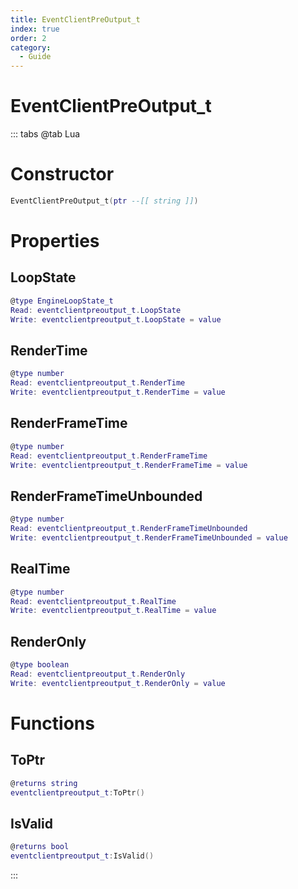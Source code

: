 ```yaml
---
title: EventClientPreOutput_t
index: true
order: 2
category:
  - Guide
---
```


# EventClientPreOutput_t

::: tabs
@tab Lua
# Constructor
```lua
EventClientPreOutput_t(ptr --[[ string ]])
```
# Properties
## LoopState 
```lua
@type EngineLoopState_t
Read: eventclientpreoutput_t.LoopState
Write: eventclientpreoutput_t.LoopState = value
```
## RenderTime 
```lua
@type number
Read: eventclientpreoutput_t.RenderTime
Write: eventclientpreoutput_t.RenderTime = value
```
## RenderFrameTime 
```lua
@type number
Read: eventclientpreoutput_t.RenderFrameTime
Write: eventclientpreoutput_t.RenderFrameTime = value
```
## RenderFrameTimeUnbounded 
```lua
@type number
Read: eventclientpreoutput_t.RenderFrameTimeUnbounded
Write: eventclientpreoutput_t.RenderFrameTimeUnbounded = value
```
## RealTime 
```lua
@type number
Read: eventclientpreoutput_t.RealTime
Write: eventclientpreoutput_t.RealTime = value
```
## RenderOnly 
```lua
@type boolean
Read: eventclientpreoutput_t.RenderOnly
Write: eventclientpreoutput_t.RenderOnly = value
```
# Functions
## ToPtr
```lua
@returns string
eventclientpreoutput_t:ToPtr()
```
## IsValid
```lua
@returns bool
eventclientpreoutput_t:IsValid()
```

:::
